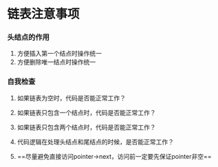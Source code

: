 # 链表注意事项

### 头结点的作用

1. 方便插入第一个结点时操作统一
2. 方便删除唯一结点时操作统一

### 自我检查

1. 如果链表为空时，代码是否能正常工作？

2. 如果链表只包含一个结点时，代码是否能正常工作？

3. 如果链表只包含两个结点时，代码是否能正常工作？

4. 代码逻辑在处理头结点和尾结点的时候，是否能正常工作？
5. ==尽量避免直接访问pointer->next，访问前一定要先保证pointer非空==
